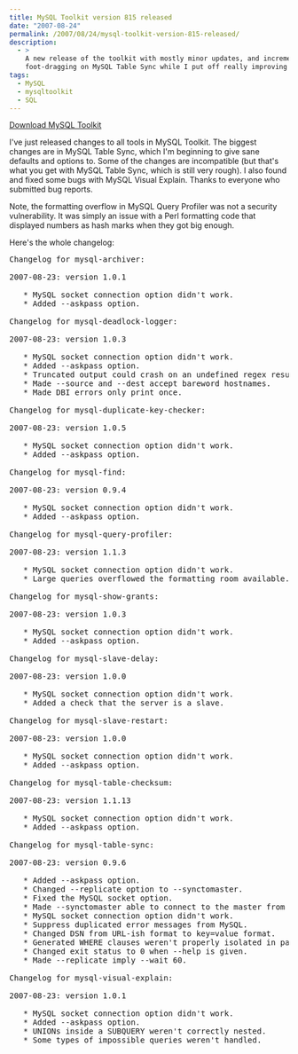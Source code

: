 ```yaml
---
title: MySQL Toolkit version 815 released
date: "2007-08-24"
permalink: /2007/08/24/mysql-toolkit-version-815-released/
description:
  - >
    A new release of the toolkit with mostly minor updates, and incremental
    foot-dragging on MySQL Table Sync while I put off really improving it.
tags:
  - MySQL
  - mysqltoolkit
  - SQL
---
```

<p class="download">
  <a href="http://code.google.com/p/maatkit">Download MySQL Toolkit</a>
</p>

I've just released changes to all tools in MySQL Toolkit. The biggest changes are in MySQL Table Sync, which I'm beginning to give sane defaults and options to. Some of the changes are incompatible (but that's what you get with MySQL Table Sync, which is still very rough). I also found and fixed some bugs with MySQL Visual Explain. Thanks to everyone who submitted bug reports.

Note, the formatting overflow in MySQL Query Profiler was not a security vulnerability. It was simply an issue with a Perl formatting code that displayed numbers as hash marks when they got big enough.

Here's the whole changelog:

<pre>Changelog for mysql-archiver:

2007-08-23: version 1.0.1

   * MySQL socket connection option didn't work.
   * Added --askpass option.

Changelog for mysql-deadlock-logger:

2007-08-23: version 1.0.3

   * MySQL socket connection option didn't work.
   * Added --askpass option.
   * Truncated output could crash on an undefined regex result.
   * Made --source and --dest accept bareword hostnames.
   * Made DBI errors only print once.

Changelog for mysql-duplicate-key-checker:

2007-08-23: version 1.0.5

   * MySQL socket connection option didn't work.
   * Added --askpass option.

Changelog for mysql-find:

2007-08-23: version 0.9.4

   * MySQL socket connection option didn't work.
   * Added --askpass option.

Changelog for mysql-query-profiler:

2007-08-23: version 1.1.3

   * MySQL socket connection option didn't work.
   * Large queries overflowed the formatting room available.

Changelog for mysql-show-grants:

2007-08-23: version 1.0.3

   * MySQL socket connection option didn't work.
   * Added --askpass option.

Changelog for mysql-slave-delay:

2007-08-23: version 1.0.0

   * MySQL socket connection option didn't work.
   * Added a check that the server is a slave.

Changelog for mysql-slave-restart:

2007-08-23: version 1.0.0

   * MySQL socket connection option didn't work.
   * Added --askpass option.

Changelog for mysql-table-checksum:

2007-08-23: version 1.1.13

   * MySQL socket connection option didn't work.
   * Added --askpass option.

Changelog for mysql-table-sync:

2007-08-23: version 0.9.6

   * Added --askpass option.
   * Changed --replicate option to --synctomaster.
   * Fixed the MySQL socket option.
   * Made --synctomaster able to connect to the master from SHOW SLAVE STATUS.
   * MySQL socket connection option didn't work.
   * Suppress duplicated error messages from MySQL.
   * Changed DSN from URL-ish format to key=value format.
   * Generated WHERE clauses weren't properly isolated in parentheses.
   * Changed exit status to 0 when --help is given.
   * Made --replicate imply --wait 60.

Changelog for mysql-visual-explain:

2007-08-23: version 1.0.1

   * MySQL socket connection option didn't work.
   * Added --askpass option.
   * UNIONs inside a SUBQUERY weren't correctly nested.
   * Some types of impossible queries weren't handled.</pre>
